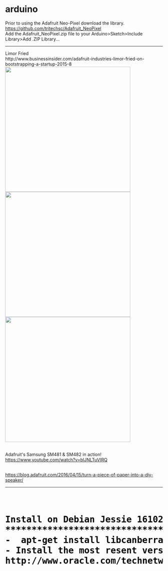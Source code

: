 <html>
<head><title>  arduino </title>
<style>
pre{
background-ground-color:#ddd;
color:#000;

}
</style>
</head>

<body>


# arduino
Prior to using the Adafruit Neo-Pixel download the library.
https://github.com/tritechsc/Adafruit_NeoPixel
<br /> Add the Adafruit_NeoPixel.zip file  to your Arduino>Sketch>Include Library>Add .ZIP Library...
<hr />
Limor Fried
<br />http://www.businessinsider.com/adafruit-industries-limor-fried-on-bootstrapping-a-startup-2015-8
<br /> <img src ="https://github.com/tritechsc/arduino/blob/master/img/lady_ada_building.jpg" width = "400">
<img src ="https://github.com/tritechsc/arduino/blob/master/img/lady_ada_machine.jpg" width = "400">
<img src ="https://github.com/tritechsc/arduino/blob/master/img/lady_ada_neo.jpg" width = "400">

<br />Adafruit's Samsung SM481 & SM482 in action!
<br />https://www.youtube.com/watch?v=blJNLTuVIRQ

<br /> https://blog.adafruit.com/2016/04/15/turn-a-piece-of-paper-into-a-diy-speaker/

<hr />
<pre>
<h1>
Install on Debian Jessie 161027 cwcoleman
***********************************************
-  apt-get install libcanberra-gtk-module
- Install the most resent version of jdk and jre
http://www.oracle.com/technetwork/java/javase/downloads/index.html


</h1>
</pre>
